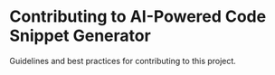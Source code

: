 # Contributing to AI-Powered Code Snippet Generator

Guidelines and best practices for contributing to this project.
